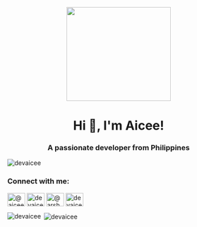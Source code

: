 <p align="center" width="100%">
    <img src="https://github.com/user-attachments/assets/2e65812f-5770-4a52-9ae3-d44365180685
" height="213" width="236" frameborder="0" scrolling="no" >
</p>
<h1 align="center">Hi 👋, I'm Aicee!</h1>
<h3 align="center">A passionate developer from Philippines</h3>
<p align="left"> <img src="https://komarev.com/ghpvc/?username=devaicee&label=Profile%20views&color=0e75b6&style=flat" alt="devaicee" /> </p>

<h3 align="left">Connect with me:</h3>
<p align="left">
<a href="https://dev.to/@devaicee" target="blank"><img align="center" src="https://raw.githubusercontent.com/rahuldkjain/github-profile-readme-generator/master/src/images/icons/Social/devto.svg" alt="@aicee" height="30" width="40" /></a>
<a href="https://twitter.com/devaicee" target="blank"><img align="center" src="https://raw.githubusercontent.com/rahuldkjain/github-profile-readme-generator/master/src/images/icons/Social/twitter.svg" alt="devaicee" height="30" width="40" /></a>
<a href="https://instagram.com/@arshanelee" target="blank"><img align="center" src="https://raw.githubusercontent.com/rahuldkjain/github-profile-readme-generator/master/src/images/icons/Social/instagram.svg" alt="@arshanelee" height="30" width="40" /></a>
<a href="https://www.leetcode.com/devaicee" target="blank"><img align="center" src="https://raw.githubusercontent.com/rahuldkjain/github-profile-readme-generator/master/src/images/icons/Social/leet-code.svg" alt="devaicee" height="30" width="40" /></a>
</p>

<p><img align="left" src="https://github-readme-stats.vercel.app/api/top-langs?username=devaicee&show_icons=true&locale=en&layout=compact" alt="devaicee" /></p>
<p>&nbsp;<img align="center" src="https://github-readme-stats.vercel.app/api?username=devaicee&show_icons=true&theme=dracula" alt="devaicee" /></p>

